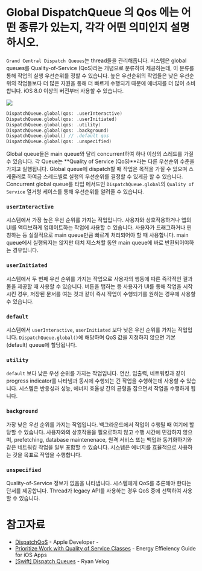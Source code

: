 # Global DispatchQueue 의 Qos 에는 어떤 종류가 있는지, 각각 어떤 의미인지 설명하시오.

`Grand Central Dispatch Queues`는 thread들을 관리해줍니다. 시스템은 global queues를 Quality-of-Service (QoS)라는 개념으로 분류하여 제공하는데, 이 분류를 통해 작업의 실행 우선순위를 정할 수 있습니다. 높은 우선순위의 작업들은 낮은 우선순위의 작업들보다 더 많은 자원을 통해 더 빠르게 수행되기 때문에 에너지를 더 많이 소비합니다. iOS 8.0 이상의 버전부터 사용할 수 있습니다.

![](https://images.velog.io/images/ryan-son/post/1a4fa36b-916a-47f4-8bdc-e7be51e357f5/image.png)

```swift
DispatchQueue.global(qos: .userInteractive)
DispatchQueue.global(qos: .userInitiated)
DispatchQueue.global(qos: .utility)
DispatchQueue.global(qos: .background)
DispatchQueue.global() // .default qos
DispatchQueue.global(qos: .unspecified)
```

Global queue들은 main queue와 달리 concurrent하여 하나 이상의 스레드를 가질 수 있습니다. 각 Queue는 **Quality of Service (QoS)**라는 다른 우선순위 수준을 가지고 실행됩니다. Global queue에 dispatch할 때 작업은 목적을 가질 수 있으며 스케줄러로 하여금 스레드별로 실행의 우선순위를 결정할 수 있게끔 할 수 있습니다. Concurrent global queue를 타입 메서드인 `DispatchQueue.global`의 `Quality of Service` 열거형 케이스를 통해 우선순위를 알려줄 수 있습니다.

### `userInteractive`
시스템에서 가장 높은 우선 순위를 가지는 작업입니다. 사용자와 상호작용하거나 앱의 UI를 액티브하게 업데이트하는 작업에 사용할 수 있습니다. 사용자가 드래그하거나 핀칭하는 등 실질적으로 main queue만큼 빠르게 처리되어야 할 때 사용합니다. main queue에서 실행되지는 않지만 터치 제스처할 동안 main queue에 바로 반환되어야하는 경우입니다.

### `userInitiated`
시스템에서 두 번째 우선 순위를 가지는 작업으로 사용자의 행동에 따른 즉각적인 결과물을 제공할 때 사용할 수 있습니다. 버튼을 탭하는 등 사용자가 UI를 통해 작업을 시작시킨 경우, 저장된 문서를 여는 것과 같이 즉시 작업이 수행되기를 원하는 경우에 사용할 수 있습니다.

### `default`
시스템에서 `userInteractive`, `userInitiated` 보다 낮은 우선 순위를 가지는 작업입니다. `DispatchQueue.global()`에 해당하며 QoS 값을 지정하지 않으면 기본(default) queue에 할당됩니다.

### `utility`
`default` 보다 낮은 우선 순위를 가지는 작업입니다. 연산, 입출력, 네트워킹과 같이 progress indicator를 나타냄과 동시에 수행되는 긴 작업을 수행하는데 사용할 수 있습니다. 시스템은 반응성과 성능, 에너지 효율성 간의 균형을 잡으면서 작업을 수행하게 됩니다.

### `background`
가장 낮은 우선 순위를 가지는 작업입니다. 백그라운드에서 작업이 수행될 때 여기에 할당할 수 있습니다. 사용자와의 상호작용을 필요로하지 않고 수행 시간에 민감하지 않으며, prefetching, database maintenenace, 원격 서비스 또는 백업과 동기화하기와 같은 네트워킹 작업을 일부 포함할 수 있습니다. 시스템은 에너지를 효율적으로 사용하는 것을 목표로 작업을 수행합니다.

### `unspecified`
Quality-of-Service 정보가 없음을 나타냅니다. 시스템에게 QoS를 추론해야 한다는 단서를 제공합니다. Thread가 legacy API를 사용하는 경우 QoS 중에 선택하여 사용할 수 있습니다.

# 참고자료
- [DispatchQoS](https://developer.apple.com/documentation/dispatch/dispatchqos) - Apple Developer - 
- [Prioritize Work with Quality of Service Classes](https://developer.apple.com/library/archive/documentation/Performance/Conceptual/EnergyGuide-iOS/PrioritizeWorkWithQoS.html#//apple_ref/doc/uid/TP40015243-CH39-SW1) - Energy Effieiency Guide for iOS Apps
- [[Swift] Dispatch Queues](https://velog.io/@ryan-son/Swift-Dispatch-Queues) - Ryan Velog
